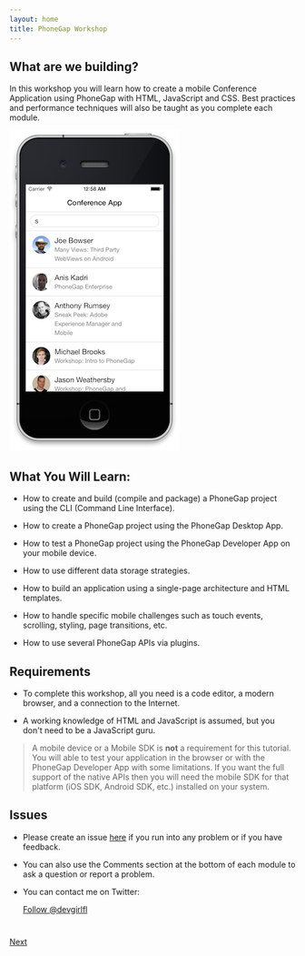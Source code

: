 ```yaml
---
layout: home
title: PhoneGap Workshop
---
```


## What are we building?
In this workshop you will learn how to create a mobile Conference Application using PhoneGap with HTML, JavaScript and CSS. Best
practices and performance techniques will also be taught as you complete each module.

![](images/app-preview.png)


## What You Will Learn:

- How to create and build (compile and package) a PhoneGap project using the CLI (Command Line Interface).

- How to create a PhoneGap project using the PhoneGap Desktop App.

- How to test a PhoneGap project using the PhoneGap Developer App on your mobile device.

- How to use different data storage strategies.

- How to build an application using a single-page architecture and HTML templates.

- How to handle specific mobile challenges such as touch events, scrolling, styling, page transitions, etc.

- How to use several PhoneGap APIs via plugins.


## Requirements

- To complete this workshop, all you need is a code editor, a modern browser, and a connection to the Internet.

- A working knowledge of HTML and JavaScript is assumed, but you don't need to be a JavaScript guru.

>A mobile device or a Mobile SDK is **not** a requirement for this tutorial. You will able to test your application in the browser or with the PhoneGap Developer App with some limitations. If you want the full support of the native APIs then you will need the mobile SDK for that platform (iOS SDK, Android SDK, etc.) installed on your system. 



## Issues

- Please create an issue [here](https://github.com/hollyschinsky/phonegap-workshop/issues) if you run
into any problem or if you have feedback.

- You can also use the Comments section at the bottom of each module to ask a question or report a problem.

- You can contact me on Twitter:

    <a href="https://twitter.com/devgirlfl" class="twitter-follow-button" data-show-count="true" 
    data-size="large" data-lang="en">Follow 
    @devgirlfl</a>
    <script>!function(d,s,id){var js,fjs=d.getElementsByTagName(s)[0];if(!d.getElementById(id)){js=d.createElement(s);js.id=id;js.src="//platform.twitter.com/widgets.js";fjs.parentNode.insertBefore(js,fjs);}}(document,"script","twitter-wjs");</script>

<div class="row" style="margin-top:40px;">
<div class="col-sm-12">
<a href="create-project.html" class="btn btn-default pull-right">Next <i class="glyphicon
glyphicon-chevron-right"></i></a>
</div>
</div>

